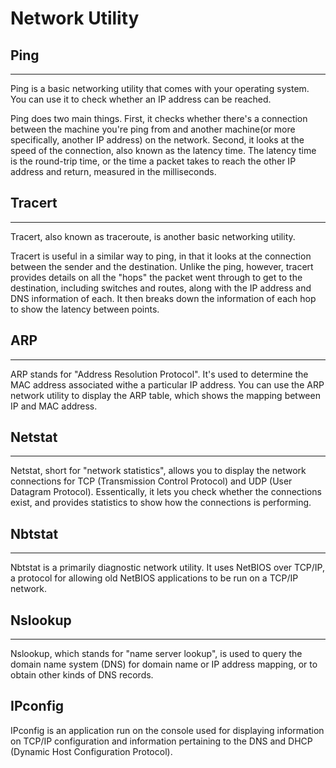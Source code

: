 # Network Utility

## Ping

***

Ping is a basic networking utility that comes with your operating system. You can use it to check whether an IP address can be reached.

Ping does two main things. First, it checks whether there's a connection between the machine you're ping from and another machine(or more specifically, another IP address) on the network. Second, it looks at the speed of the connection, also known as the latency time. The latency time is the round-trip time, or the time a packet takes to reach the other IP address and return, measured in the milliseconds.

## Tracert

***

Tracert, also known as traceroute, is another basic networking utility.

Tracert is useful in a similar way to ping, in that it looks at the connection between the sender and the destination. Unlike the ping, however, tracert provides details on all the "hops" the packet went through to get to the destination, including switches and routes, along with the IP address and DNS information of each. It then breaks down the information of each hop to show the latency between points.

## ARP

***

ARP stands for "Address Resolution Protocol". It's used to determine the MAC address associated withe a particular IP address. You can use the ARP network utility to display the ARP table, which shows the mapping between IP and MAC address.

## Netstat

***

Netstat, short for "network statistics", allows you to display the network connections for TCP (Transmission Control Protocol) and UDP (User Datagram Protocol). Essentically, it lets you check whether the connections exist, and provides statistics to show how the connections is performing.

## Nbtstat

***

Nbtstat is a primarily diagnostic network utility. It uses NetBIOS over TCP/IP, a protocol for allowing old NetBIOS applications to be run on a TCP/IP network.

## Nslookup

*** 

Nslookup, which stands for "name server lookup", is used to query the domain name system (DNS) for domain name or IP address mapping, or to obtain other kinds of DNS records.

## IPconfig

IPconfig is an application run on the console used for displaying information on TCP/IP configuration and information pertaining to the DNS and DHCP (Dynamic Host Configuration Protocol).


